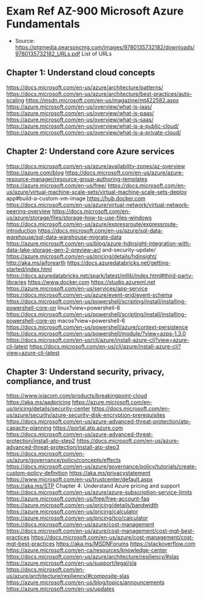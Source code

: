 # Exam Ref AZ-900 Microsoft Azure Fundamentals  
* Source: https://ptgmedia.pearsoncmg.com/images/9780135732182/downloads/9780135732182_URLs.pdf
List of URLs 
## Chapter 1: Understand cloud concepts 
https://docs.microsoft.com/en-us/azure/architecture/patterns/ 
https://docs.microsoft.com/en-us/azure/architecture/best-practices/auto-scaling 
https://msdn.microsoft.com/en-us/magazine/mt422582.aspx 
https://azure.microsoft.com/en-us/overview/what-is-iaas/ 
https://azure.microsoft.com/en-us/overview/what-is-paas/ 
https://azure.microsoft.com/en-us/overview/what-is-saas/ 
https://azure.microsoft.com/en-us/overview/what-is-a-public-cloud/ 
https://azure.microsoft.com/en-us/overview/what-is-a-private-cloud/ 
## Chapter 2: Understand core Azure services 
https://docs.microsoft.com/en-us/azure/availability-zones/az-overview 
https://azure.com/blog 
https://docs.microsoft.com/en-us/azure/azure-resource-manager/resource-group-authoring-templates 
https://azure.microsoft.com/en-us/free/ 
https://docs.microsoft.com/en-us/azure/virtual-machine-scale-sets/virtual-machine-scale-sets-deploy
app#build-a-custom-vm-image 
https://hub.docker.com 
https://docs.microsoft.com/en-us/azure/virtual-network/virtual-network-peering-overview 
https://docs.microsoft.com/en-us/azure/storage/files/storage-how-to-use-files-windows 
https://docs.microsoft.com/en-us/azure/expressroute/expressroute-introduction 
https://docs.microsoft.com/en-us/azure/sql-data-warehouse/sql-data-warehouse-migrate-data 
https://azure.microsoft.com/en-us/blog/azure-hdinsight-integration-with-data-lake-storage-gen-2-preview-acl
and-security-update/ 
https://azure.microsoft.com/en-us/pricing/details/hdinsight/ 
http://aka.ms/aiforearth 
https://docs.azuredatabricks.net/getting-started/index.html 
https://docs.azuredatabricks.net/spark/latest/mllib/index.html#third-party-libraries 
https://www.docker.com 
https://studio.azureml.net 
https://azure.microsoft.com/en-us/services/app-service 
https://docs.microsoft.com/en-us/azure/event-grid/event-schema 
https://docs.microsoft.com/en-us/powershell/scripting/install/installing-powershell-core-on
linux?view=powershell-6 
https://docs.microsoft.com/en-us/powershell/scripting/install/installing-powershell-core-on
macos?view=powershell-6 
https://docs.microsoft.com/en-us/powershell/azure/context-persistence 
https://docs.microsoft.com/en-us/powershell/module/?view=azps-1.3.0 
https://docs.microsoft.com/en-us/cli/azure/install-azure-cli?view=azure-cli-latest 
https://docs.microsoft.com/en-us/cli/azure/install-azure-cli?view=azure-cli-latest 
## Chapter 3: Understand security, privacy, compliance, and trust 
https://www.ixiacom.com/products/breakingpoint-cloud 
https://aka.ms/aadpricing 
https://azure.microsoft.com/en-us/pricing/details/security-center 
https://docs.microsoft.com/en-us/azure/security/azure-security-disk-encryption-prerequisites 
https://docs.microsoft.com/en-us/azure-advanced-threat-protection/atp-capacity-planning 
https://portal.atp.azure.com 
https://docs.microsoft.com/en-us/azure-advanced-threat-protection/install-atp-step2 
https://docs.microsoft.com/en-us/azure-advanced-threat-protection/install-atp-step3 
https://docs.microsoft.com/en-us/azure/governance/policy/concepts/effects 
https://docs.microsoft.com/en-us/azure/governance/policy/tutorials/create-custom-policy-definition 
https://aka.ms/privacystatement 
https://www.microsoft.com/en-us/trustcenter/default.aspx 
https://aka.ms/STP 
Chapter 4: Understand Azure pricing and support 
https://docs.microsoft.com/en-us/azure/azure-subscription-service-limits 
https://azure.microsoft.com/en-us/free/free-account-faq 
https://azure.microsoft.com/en-us/pricing/details/bandwidth 
https://azure.microsoft.com/en-us/pricing/calculator 
https://azure.microsoft.com/en-us/pricing/tco/calculator 
https://docs.microsoft.com/en-us/azure/cost-management 
https://docs.microsoft.com/en-us/azure/cost-management/cost-mgt-best-practices 
https://docs.microsoft.com/en-us/azure/cost-management/cost-mgt-best-practices 
https://aka.ms/MSDNForums 
https://stackoverflow.com 
https://azure.microsoft.com/en-ca/resources/knowledge-center 
https://docs.microsoft.com/en-us/azure/architecture/resiliency/#slas 
https://azure.microsoft.com/en-us/support/legal/sla 
https://docs.microsoft.com/en-us/azure/architecture/resiliency/#composite-slas 
https://azure.microsoft.com/en-us/blog/topics/announcements 
https://azure.microsoft.com/en-us/updates 
